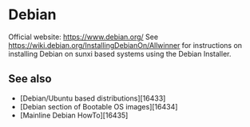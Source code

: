 # Debian
Official website: <https://www.debian.org/>
See <https://wiki.debian.org/InstallingDebianOn/Allwinner> for instructions on installing Debian on sunxi based systems using the Debian Installer. 
## See also
  * [Debian/Ubuntu based distributions][16433]
  * [Debian section of Bootable OS images][16434]
  * [Mainline Debian HowTo][16435]
